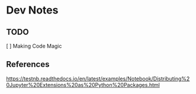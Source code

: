 # Dev Notes

## TODO

[ ] Making Code Magic

## References

https://testnb.readthedocs.io/en/latest/examples/Notebook/Distributing%20Jupyter%20Extensions%20as%20Python%20Packages.html
